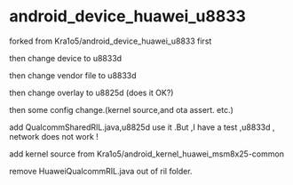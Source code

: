 android_device_huawei_u8833
===========================
forked from Kra1o5/android_device_huawei_u8833 first

then change device to u8833d

then change vendor file to u8833d

then change overlay to u8825d (does it OK?)

then some config change.(kernel source,and ota assert. etc.)

add QualcommSharedRIL.java,u8825d use it .But ,I have a test ,u8833d , network does not work !

add kernel source from Kra1o5/android_kernel_huawei_msm8x25-common

remove HuaweiQualcommRIL.java out of ril folder.
